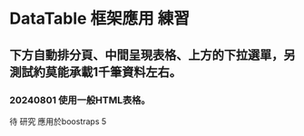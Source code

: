# DataTable 框架應用 練習
## 下方自動排分頁、中間呈現表格、上方的下拉選單，另測試約莫能承載1千筆資料左右。 
### 20240801 使用一般HTML表格。
待 研究 應用於boostraps 5
